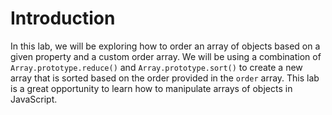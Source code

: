 # Introduction

In this lab, we will be exploring how to order an array of objects based on a given property and a custom order array. We will be using a combination of `Array.prototype.reduce()` and `Array.prototype.sort()` to create a new array that is sorted based on the order provided in the `order` array. This lab is a great opportunity to learn how to manipulate arrays of objects in JavaScript.
